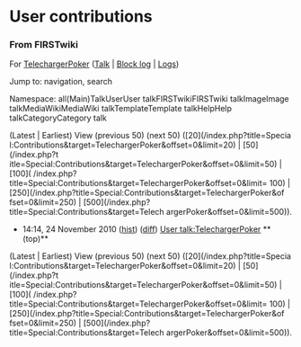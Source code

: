 # User contributions

### From FIRSTwiki

For [TelechargerPoker](/index.php?title=User:TelechargerPoker&action=edit
"User:TelechargerPoker" ) ([Talk](/index.php/User_talk:TelechargerPoker "User
talk:TelechargerPoker" ) | [Block
log](/index.php?title=Special:Log&type=block&page=User:TelechargerPoker
"Special:Log" ) | [Logs](/index.php?title=Special:Log&user=TelechargerPoker
"Special:Log" ))

Jump to: navigation, search

Namespace:  all(Main)TalkUserUser talkFIRSTwikiFIRSTwiki talkImageImage
talkMediaWikiMediaWiki talkTemplateTemplate talkHelpHelp talkCategoryCategory
talk

(Latest | Earliest) View (previous 50) (next 50) ([20](/index.php?title=Specia
l:Contributions&target=TelechargerPoker&offset=0&limit=20) | [50](/index.php?t
itle=Special:Contributions&target=TelechargerPoker&offset=0&limit=50) | [100](
/index.php?title=Special:Contributions&target=TelechargerPoker&offset=0&limit=
100) | [250](/index.php?title=Special:Contributions&target=TelechargerPoker&of
fset=0&limit=250) | [500](/index.php?title=Special:Contributions&target=Telech
argerPoker&offset=0&limit=500)).

  * 14:14, 24 November 2010 ([hist](/index.php?title=User_talk:TelechargerPoker&action=history "User talk:TelechargerPoker" )) ([diff](/index.php?title=User_talk:TelechargerPoker&diff=prev&oldid=77319 "User talk:TelechargerPoker" )) [User talk:TelechargerPoker](/index.php/User_talk:TelechargerPoker "User talk:TelechargerPoker" ) ** (top)**

(Latest | Earliest) View (previous 50) (next 50) ([20](/index.php?title=Specia
l:Contributions&target=TelechargerPoker&offset=0&limit=20) | [50](/index.php?t
itle=Special:Contributions&target=TelechargerPoker&offset=0&limit=50) | [100](
/index.php?title=Special:Contributions&target=TelechargerPoker&offset=0&limit=
100) | [250](/index.php?title=Special:Contributions&target=TelechargerPoker&of
fset=0&limit=250) | [500](/index.php?title=Special:Contributions&target=Telech
argerPoker&offset=0&limit=500)).

